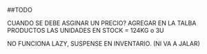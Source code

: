 ##TODO

<!-- AGREGAR LA BASCULA A ENTRADAS/SALIDAS -->
<!-- ORDENAR EN INGRESOS/EGRESOS LA FECHA QUE SEA LO ULTIMO AGREGADO AL PRINCIPIO -->
<!-- AGREGAR REGISTROS A LA TABLA VENTAS -->
CUANDO SE DEBE ASGINAR UN PRECIO? 
AGREGAR EN LA TALBA PRODUCTOS LAS UNIDADES EN STOCK = 124KG o 3U
<!-- DESHABILITAR EL EDITAR CANTIDAD EN PRODUCTOS DE KG -->
<!-- HABILITAR TENER UN 0 EN EL PRODUCT CANTIDAD -->
NO FUNCIONA LAZY, SUSPENSE EN INVENTARIO. (NI VA A JALAR)
<!-- (TIENDA.JSX) EL PRIMER ARTICULO DEL CARRITO DE COMPRAS AFECTA AL RESTO -->
<!-- LA CANTIDAD NO SE ACTUALIZA EN LA TABLA PERO SI EN EL CARRITO! -->
<!-- AL EDITAR UN PRODUCTO SE AGREGA MAL EL CODIGO -->
<!-- BUSCAR POR DESCRIPCION EN INGRESO/EGRESO -->
<!-- - 1. USAR PROPS PARA PASAR onDetails null para que no se muestre el ojo en tablas basicas -->

<!-- - 1. UNIDAD DE MEDIDA PARA PRODUCTO KG/UNIDAD -->

<!-- - 1. EL PRODUCTO PONGAS EL ID QUE PONGAS SIEMPRE DEVUELVE EL PRIMERO Y UNICO REGISTRO -->


<!-- - 1. PRIMER OPCION: BUSCAS EL PRODUCTO Y SE ABRE LA BASCULA O PARA PONER LAS UNIDADES -->
<!-- - 2. SEGUNDA OPCION: AGREGAS CON LISTA LOS PRODUCTOS -->


<!-- - 1. Hay que hacer un pos controller, ahi se hara primero una query a addEntry y otra a AddStock(productos) -->
<!-- - 2. Al crear categoria agregar una letra para el codigo -->
<!-- - 3. Que todo se agregue a la base de datos en minuscula, al pedir y usar en el front usar la clase 'capitalize' -->
<!-- - 4. Agregar boton cancelar en Entradas -->
<!-- - 5. Agregar validacion a los inputs (solo texto, solo letras, maximo 3 caracteres, etc).  -->
<!-- - 6. No poder borrar categoria si un producto la tiene. -->
<!-- - 7. Hacer onDelete y hadleEditing en RegistrarEntradas -->
<!-- - 8. Que no se pueda borrar un producto si tiene una categoria -->
<!-- AÑADIR EN EL DEELTEBYID QUE SE CLICKEE ESC AL TERMINAR PARA QUE SE CIERRE EL MODAL. -->